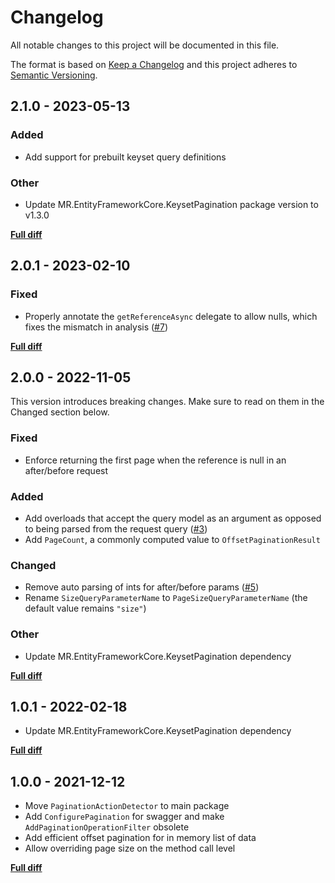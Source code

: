 # Changelog

All notable changes to this project will be documented in this file.

The format is based on [Keep a Changelog](http://keepachangelog.com/)
and this project adheres to [Semantic Versioning](http://semver.org/).

## 2.1.0 - 2023-05-13

### Added

- Add support for prebuilt keyset query definitions

### Other

- Update MR.EntityFrameworkCore.KeysetPagination package version to v1.3.0

[**Full diff**](https://github.com/mrahhal/MR.EntityFrameworkCore.KeysetPagination/compare/v2.0.1...v2.1.0)

## 2.0.1 - 2023-02-10

### Fixed

- Properly annotate the `getReferenceAsync` delegate to allow nulls, which fixes the mismatch in analysis ([#7](https://github.com/mrahhal/MR.AspNetCore.Pagination/pull/7))

[**Full diff**](https://github.com/mrahhal/MR.EntityFrameworkCore.KeysetPagination/compare/v2.0.0...v2.0.1)

## 2.0.0 - 2022-11-05

This version introduces breaking changes. Make sure to read on them in the Changed section below.

### Fixed

- Enforce returning the first page when the reference is null in an after/before request

### Added

- Add overloads that accept the query model as an argument as opposed to being parsed from the request query ([#3](https://github.com/mrahhal/MR.AspNetCore.Pagination/issues/3))
- Add `PageCount`, a commonly computed value to `OffsetPaginationResult`

### Changed

- Remove auto parsing of ints for after/before params ([#5](https://github.com/mrahhal/MR.AspNetCore.Pagination/issues/5))
- Rename `SizeQueryParameterName` to `PageSizeQueryParameterName` (the default value remains `"size"`)

### Other

- Update MR.EntityFrameworkCore.KeysetPagination dependency

[**Full diff**](https://github.com/mrahhal/MR.EntityFrameworkCore.KeysetPagination/compare/v1.0.1...v2.0.0)

## 1.0.1 - 2022-02-18

- Update MR.EntityFrameworkCore.KeysetPagination dependency

[**Full diff**](https://github.com/mrahhal/MR.EntityFrameworkCore.KeysetPagination/compare/v1.0.0...v1.0.1)

## 1.0.0 - 2021-12-12

- Move `PaginationActionDetector` to main package
- Add `ConfigurePagination` for swagger and make `AddPaginationOperationFilter` obsolete
- Add efficient offset pagination for in memory list of data
- Allow overriding page size on the method call level

[**Full diff**](https://github.com/mrahhal/MR.EntityFrameworkCore.KeysetPagination/compare/v0.1.0...v1.0.0)
